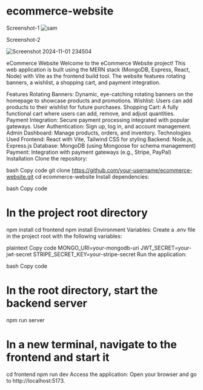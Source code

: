 # ecommerce-website
Screenshot-1
![sam](https://github.com/user-attachments/assets/fbbdbe05-35db-4397-b91f-81ae8de7c2f2)

Screenshot-2

![Screenshot 2024-11-01 234504](https://github.com/user-attachments/assets/f35d560e-ac36-49de-a76f-ec456b325421)


eCommerce Website
Welcome to the eCommerce Website project! This web application is built using the MERN stack (MongoDB, Express, React, Node) with Vite as the frontend build tool. The website features rotating banners, a wishlist, a shopping cart, and payment integration.

Features
Rotating Banners: Dynamic, eye-catching rotating banners on the homepage to showcase products and promotions.
Wishlist: Users can add products to their wishlist for future purchases.
Shopping Cart: A fully functional cart where users can add, remove, and adjust quantities.
Payment Integration: Secure payment processing integrated with popular gateways.
User Authentication: Sign up, log in, and account management.
Admin Dashboard: Manage products, orders, and inventory.
Technologies Used
Frontend: React with Vite, Tailwind CSS for styling
Backend: Node.js, Express.js
Database: MongoDB (using Mongoose for schema management)
Payment: Integration with payment gateways (e.g., Stripe, PayPal)
Installation
Clone the repository:

bash
Copy code
git clone https://github.com/your-username/ecommerce-website.git
cd ecommerce-website
Install dependencies:

bash
Copy code
# In the project root directory
npm install
cd frontend
npm install
Environment Variables:
Create a .env file in the project root with the following variables:

plaintext
Copy code
MONGO_URI=your-mongodb-uri
JWT_SECRET=your-jwt-secret
STRIPE_SECRET_KEY=your-stripe-secret
Run the application:

bash
Copy code
# In the root directory, start the backend server
npm run server

# In a new terminal, navigate to the frontend and start it
cd frontend
npm run dev
Access the application:
Open your browser and go to http://localhost:5173.
